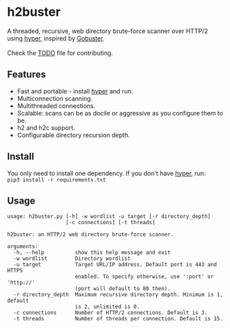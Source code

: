 # h2buster
A threaded, recursive, web directory brute-force scanner over HTTP/2 using [hyper](https://github.com/Lukasa/hyper), inspired by [Gobuster](https://github.com/OJ/gobuster).\
\
Check the [TODO](TODO.md) file for contributing.

## Features ##
* Fast and portable - install [hyper](https://github.com/Lukasa/hyper) and run.
* Multiconnection scanning.
* Multithreaded connections.
* Scalable: scans can be as docile or aggressive as you configure them to be.
* h2 and h2c support.
* Configurable directory recursion depth.

## Install ##
You only need to install one dependency. If you don't have [hyper](https://github.com/Lukasa/hyper), run:\
`pip3 install -r requirements.txt`

## Usage
```
usage: h2buster.py [-h] -w wordlist -u target [-r directory_depth]
                   [-c connections] [-t threads]

h2buster: an HTTP/2 web directory brute-force scanner.

arguments:
  -h, --help          show this help message and exit
  -w wordlist         Directory wordlist
  -u target           Target URL/IP address. Default port is 443 and HTTPS
                      enabled. To specify otherwise, use ':port' or 'http://'
                      (port will default to 80 then).
  -r directory_depth  Maximum recursive directory depth. Minimum is 1, default
                      is 2, unlimited is 0.
  -c connections      Number of HTTP/2 connections. Default is 3.
  -t threads          Number of threads per connection. Default is 15.
```
